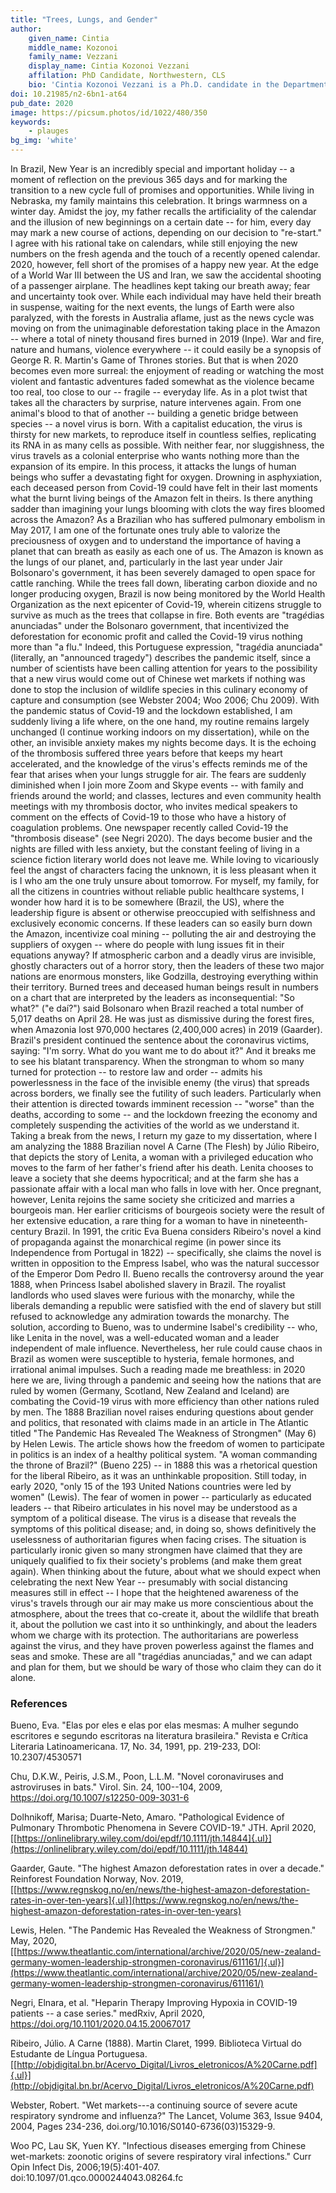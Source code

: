 ```yaml
---
title: "Trees, Lungs, and Gender"
author:
    given_name: Cintia
    middle_name: Kozonoi
    family_name: Vezzani
    display_name: Cintia Kozonoi Vezzani
    affilation: PhD Candidate, Northwestern, CLS
    bio: 'Cintia Kozonoi Vezzani is a Ph.D. candidate in the Department of Spanish and Portuguese at Northwestern University. She holds a B.A. from the University of São Paulo, was an exchange student at the Université Lumière Lyon 2, and was a member of the Northwestern Paris Program in Critical Theory. Her writing can be found most recently in the edited collection _Comparative Perspectives on the Rise of the Brazilian Novel_ (UCL Press, 2020).'
doi: 10.21985/n2-6bn1-at64
pub_date: 2020
image: https://picsum.photos/id/1022/480/350
keywords:
    - plauges
bg_img: 'white'
---
```


In Brazil, New Year is an incredibly special and important holiday -- a moment of reflection on the previous 365 days and for marking the transition to a new cycle full of promises and opportunities. While living in Nebraska, my family maintains this celebration. It brings warmness on a winter day. Amidst the joy, my father recalls the artificiality of the calendar and the illusion of new beginnings on a certain date -- for him, every day may mark a new course of actions, depending on our decision to "re-start." I agree with his rational take on calendars, while still enjoying the new numbers on the fresh agenda and the touch of a recently opened calendar. 2020, however, fell short of the promises of a happy new year. At the edge of a World War III between the US and Iran, we saw the accidental shooting of a passenger airplane. The headlines kept taking our breath away; fear and uncertainty took over. While each individual may have held their breath in suspense, waiting for the next events, the lungs of Earth were also paralyzed, with the forests in Australia aflame, just as the news cycle was moving on from the unimaginable deforestation taking place in the Amazon -- where a total of ninety thousand fires burned in 2019 (Inpe). War and fire, nature and humans, violence everywhere -- it could easily be a synopsis of George R. R. Martin's Game of Thrones stories. But that is when 2020 becomes even more surreal: the enjoyment of reading or watching the most violent and fantastic adventures faded somewhat as the violence became too real, too close to our -- fragile -- everyday life. As in a plot twist that takes all the characters by surprise, nature intervenes again. From one animal's blood to that of another -- building a genetic bridge between species -- a novel virus is born. With a capitalist education, the virus is thirsty for new markets, to reproduce itself in countless selfies, replicating its RNA in as many cells as possible. With neither fear, nor sluggishness, the virus travels as a colonial enterprise who wants nothing more than the expansion of its empire. In this process, it attacks the lungs of human beings who suffer a devastating fight for oxygen. Drowning in asphyxiation, each deceased person from Covid-19 could have felt in their last moments what the burnt living beings of the Amazon felt in theirs. Is there anything sadder than imagining your lungs blooming with clots the way fires bloomed across the Amazon? As a Brazilian who has suffered pulmonary embolism in May 2017, I am one of the fortunate ones truly able to valorize the preciousness of oxygen and to understand the importance of having a planet that can breath as easily as each one of us. The Amazon is known as the lungs of our planet, and, particularly in the last year under Jair Bolsonaro's government, it has been severely damaged to open space for cattle ranching. While the trees fall down, liberating carbon dioxide and no longer producing oxygen, Brazil is now being monitored by the World Health Organization as the next epicenter of Covid-19, wherein citizens struggle to survive as much as the trees that collapse in fire. Both events are "trag*é*dias anunciadas" under the Bolsonaro government, that incentivized the deforestation for economic profit and called the Covid-19 virus nothing more than "a flu." Indeed, this Portuguese expression, "trag*é*dia anunciada" (literally, an "announced tragedy") describes the pandemic itself, since a number of scientists have been calling attention for years to the possibility that a new virus would come out of Chinese wet markets if nothing was done to stop the inclusion of wildlife species in this culinary economy of capture and consumption (see Webster 2004; Woo 2006; Chu 2009). With the pandemic status of Covid-19 and the lockdown established, I am suddenly living a life where, on the one hand, my routine remains largely unchanged (I continue working indoors on my dissertation), while on the other, an invisible anxiety makes my nights become days. It is the echoing of the thrombosis suffered three years before that keeps my heart accelerated, and the knowledge of the virus's effects reminds me of the fear that arises when your lungs struggle for air. The fears are suddenly diminished when I join more Zoom and Skype events -- with family and friends around the world; and classes, lectures and even community health meetings with my thrombosis doctor, who invites medical speakers to comment on the effects of Covid-19 to those who have a history of coagulation problems. One newspaper recently called Covid-19 the "thrombosis disease" (see Negri 2020). The days become busier and the nights are filled with less anxiety, but the constant feeling of living in a science fiction literary world does not leave me. While loving to vicariously feel the angst of characters facing the unknown, it is less pleasant when it is I who am the one truly unsure about tomorrow. For myself, my family, for all the citizens in countries without reliable public healthcare systems, I wonder how hard it is to be somewhere (Brazil, the US), where the leadership figure is absent or otherwise preoccupied with selfishness and exclusively economic concerns. If these leaders can so easily burn down the Amazon, incentivize coal mining -- polluting the air and destroying the suppliers of oxygen -- where do people with lung issues fit in their equations anyway? If atmospheric carbon and a deadly virus are invisible, ghostly characters out of a horror story, then the leaders of these two major nations are enormous monsters, like Godzilla, destroying everything within their territory. Burned trees and deceased human beings result in numbers on a chart that are interpreted by the leaders as inconsequential: "So what?" ("e daí?") said Bolsonaro when Brazil reached a total number of 5,017 deaths on April 28. He was just as dismissive during the forest fires, when Amazonia lost 970,000 hectares (2,400,000 acres) in 2019 (Gaarder). Brazil's president continued the sentence about the coronavirus victims, saying: "I'm sorry. What do you want me to do about it?" And it breaks me to see his blatant transparency. When the strongman to whom so many turned for protection -- to restore law and order -- admits his powerlessness in the face of the invisible enemy (the virus) that spreads across borders, we finally see the futility of such leaders. Particularly when their attention is directed towards imminent recession -- "worse" than the deaths, according to some -- and the lockdown freezing the economy and completely suspending the activities of the world as we understand it. Taking a break from the news, I return my gaze to my dissertation, where I am analyzing the 1888 Brazilian novel A Carne (The Flesh) by Júlio Ribeiro, that depicts the story of Lenita, a woman with a privileged education who moves to the farm of her father's friend after his death. Lenita chooses to leave a society that she deems hypocritical; and at the farm she has a passionate affair with a local man who falls in love with her. Once pregnant, however, Lenita rejoins the same society she criticized and marries a bourgeois man. Her earlier criticisms of bourgeois society were the result of her extensive education, a rare thing for a woman to have in nineteenth-century Brazil. In 1991, the critic Eva Buena considers Ribeiro's novel a kind of propaganda against the monarchical regime (in power since its Independence from Portugal in 1822) -- specifically, she claims the novel is written in opposition to the Empress Isabel, who was the natural successor of the Emperor Dom Pedro II. Bueno recalls the controversy around the year 1888, when Princess Isabel abolished slavery in Brazil. The royalist landlords who used slaves were furious with the monarchy, while the liberals demanding a republic were satisfied with the end of slavery but still refused to acknowledge any admiration towards the monarchy. The solution, according to Bueno, was to undermine Isabel's credibility -- who, like Lenita in the novel, was a well-educated woman and a leader independent of male influence. Nevertheless, her rule could cause chaos in Brazil as women were susceptible to hysteria, female hormones, and irrational animal impulses. Such a reading made me breathless: in 2020 here we are, living through a pandemic and seeing how the nations that are ruled by women (Germany, Scotland, New Zealand and Iceland) are combating the Covid-19 virus with more efficiency than other nations ruled by men. The 1888 Brazilian novel raises enduring questions about gender and politics, that resonated with claims made in an article in The Atlantic titled "The Pandemic Has Revealed The Weakness of Strongmen" (May 6) by Helen Lewis. The article shows how the freedom of women to participate in politics is an index of a healthy political system. "A woman commanding the throne of Brazil?" (Bueno 225) -- in 1888 this was a rhetorical question for the liberal Ribeiro, as it was an unthinkable proposition. Still today, in early 2020, "only 15 of the 193 United Nations countries were led by women" (Lewis). The fear of women in power -- particularly as educated leaders -- that Ribeiro articulates in his novel may be understood as a symptom of a political disease. The virus is a disease that reveals the symptoms of this political disease; and, in doing so, shows definitively the uselessness of authoritarian figures when facing crises. The situation is particularly ironic given so many strongmen have claimed that they are uniquely qualified to fix their society's problems (and make them great again). When thinking about the future, about what we should expect when celebrating the next New Year -- presumably with social distancing measures still in effect -- I hope that the heightened awareness of the virus's travels through our air may make us more conscientious about the atmosphere, about the trees that co-create it, about the wildlife that breath it, about the pollution we cast into it so unthinkingly, and about the leaders whom we charge with its protection. The authoritarians are powerless against the virus, and they have proven powerless against the flames and seas and smoke. These are all "trag*é*dias anunciadas," and we can adapt and plan for them, but we should be wary of those who claim they can do it alone.

### References

Bueno, Eva. "Elas por eles e elas por elas mesmas: A mulher segundo escritores e segundo escritoras na literatura brasileira." Revista e Cr*í*tica Literaria Latinoamericana. 17, No. 34, 1991, pp. 219-233, DOI: 10.2307/4530571

Chu, D.K.W., Peiris, J.S.M., Poon, L.L.M. "Novel coronaviruses and astroviruses in bats." Virol. Sin. 24, 100--104, 2009, https://doi.org/10.1007/s12250-009-3031-6

Dolhnikoff, Marisa; Duarte-Neto, Amaro. "Pathological Evidence of Pulmonary Thrombotic Phenomena in Severe COVID-19." JTH. April 2020, [[https://onlinelibrary.wiley.com/doi/epdf/10.1111/jth.14844]{.ul}](https://onlinelibrary.wiley.com/doi/epdf/10.1111/jth.14844)

Gaarder, Gaute. "The highest Amazon deforestation rates in over a decade." Reinforest Foundation Norway, Nov. 2019, [[https://www.regnskog.no/en/news/the-highest-amazon-deforestation-rates-in-over-ten-years]{.ul}](https://www.regnskog.no/en/news/the-highest-amazon-deforestation-rates-in-over-ten-years)

Lewis, Helen. "The Pandemic Has Revealed the Weakness of Strongmen." May, 2020, [[https://www.theatlantic.com/international/archive/2020/05/new-zealand-germany-women-leadership-strongmen-coronavirus/611161/]{.ul}](https://www.theatlantic.com/international/archive/2020/05/new-zealand-germany-women-leadership-strongmen-coronavirus/611161/)

Negri, Elnara, et al. "Heparin Therapy Improving Hypoxia in COVID-19 patients -- a case series." medRxiv, April 2020, https://doi.org/10.1101/2020.04.15.20067017

Ribeiro, Júlio. A Carne (1888). Martin Claret, 1999. Biblioteca Virtual do Estudante de Língua Portuguesa. [[http://objdigital.bn.br/Acervo_Digital/Livros_eletronicos/A%20Carne.pdf]{.ul}](http://objdigital.bn.br/Acervo_Digital/Livros_eletronicos/A%20Carne.pdf)

Webster, Robert. "Wet markets---a continuing source of severe acute respiratory syndrome and influenza?" The Lancet, Volume 363, Issue 9404, 2004, Pages 234-236, doi.org/10.1016/S0140-6736(03)15329-9.

Woo PC, Lau SK, Yuen KY. "Infectious diseases emerging from Chinese wet-markets: zoonotic origins of severe respiratory viral infections." Curr Opin Infect Dis, 2006;19(5):401-407. doi:10.1097/01.qco.0000244043.08264.fc
